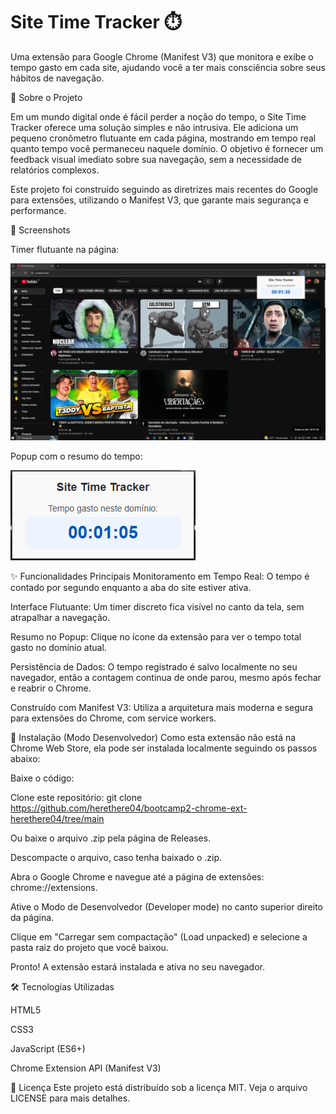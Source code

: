 # Site Time Tracker ⏱️

Uma extensão para Google Chrome (Manifest V3) que monitora e exibe o tempo gasto em cada site, ajudando você a ter mais consciência sobre seus hábitos de navegação.

📖 Sobre o Projeto

Em um mundo digital onde é fácil perder a noção do tempo, o Site Time Tracker oferece uma solução simples e não intrusiva. Ele adiciona um pequeno cronômetro flutuante em cada página, mostrando em tempo real quanto tempo você permaneceu naquele domínio. O objetivo é fornecer um feedback visual imediato sobre sua navegação, sem a necessidade de relatórios complexos.

Este projeto foi construído seguindo as diretrizes mais recentes do Google para extensões, utilizando o Manifest V3, que garante mais segurança e performance.

📸 Screenshots

Timer flutuante na página:

![Screenshot do cronômetro flutuante](icons/time%20tracker%202.png)


Popup com o resumo do tempo:

![Screenshot do cronômetro flutuante](icons/time%20tracker.png)



✨ Funcionalidades Principais
Monitoramento em Tempo Real: O tempo é contado por segundo enquanto a aba do site estiver ativa.

Interface Flutuante: Um timer discreto fica visível no canto da tela, sem atrapalhar a navegação.

Resumo no Popup: Clique no ícone da extensão para ver o tempo total gasto no domínio atual.

Persistência de Dados: O tempo registrado é salvo localmente no seu navegador, então a contagem continua de onde parou, mesmo após fechar e reabrir o Chrome.

Construído com Manifest V3: Utiliza a arquitetura mais moderna e segura para extensões do Chrome, com service workers.

🚀 Instalação (Modo Desenvolvedor)
Como esta extensão não está na Chrome Web Store, ela pode ser instalada localmente seguindo os passos abaixo:

Baixe o código:

Clone este repositório: git clone https://github.com/herethere04/bootcamp2-chrome-ext-herethere04/tree/main

Ou baixe o arquivo .zip pela página de Releases.

Descompacte o arquivo, caso tenha baixado o .zip.

Abra o Google Chrome e navegue até a página de extensões: chrome://extensions.

Ative o Modo de Desenvolvedor (Developer mode) no canto superior direito da página.

Clique em "Carregar sem compactação" (Load unpacked) e selecione a pasta raiz do projeto que você baixou.

Pronto! A extensão estará instalada e ativa no seu navegador.

🛠️ Tecnologias Utilizadas

HTML5

CSS3

JavaScript (ES6+)

Chrome Extension API (Manifest V3)

📄 Licença
Este projeto está distribuído sob a licença MIT. Veja o arquivo LICENSE para mais detalhes.